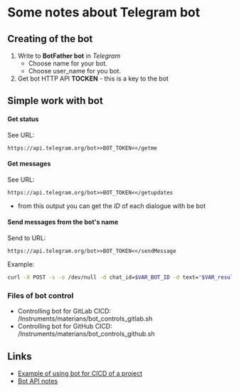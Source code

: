 # Some notes about Telegram bot

## Creating of the bot
1. Write to **BotFather bot** in *Telegram* 
    * Choose name for your bot.
    * Choose user_name for you bot.
2.  Get bot HTTP API **TOCKEN** - this is a key to the bot

## Simple work with bot

#### Get status
 See URL:
```
https://api.telegram.org/bot>>BOT_TOKEN<</getme
```

#### Get messages
See URL:
```
https://api.telegram.org/bot>>BOT_TOKEN<</getupdates
```
* from this output you can get the _ID_ of each dialogue with be bot

#### Send messages from the bot's name 
Send to URL:
```
https://api.telegram.org/bot>>BOT_TOKEN<</sendMessage
```
Example: 
```bash
curl -X POST -s -o /dev/null -d chat_id=$VAR_BOT_ID -d text="$VAR_result" https://api.telegram.org/bot$VAR_BOT_TOCKEN/sendMessage
```
### Files of bot control
- Controlling bot for GitLab CICD: /Instruments/materians/bot_controls_gitlab.sh
- Controlling bot for GitHub CICD: /Instruments/materians/bot_controls_github.sh

## Links
* [Example of using bot for CICD of a project](https://github.com/Georgiy-JO/the_matrices_C_pet) 
* [Bot API notes](https://core.telegram.org/bots/api)
